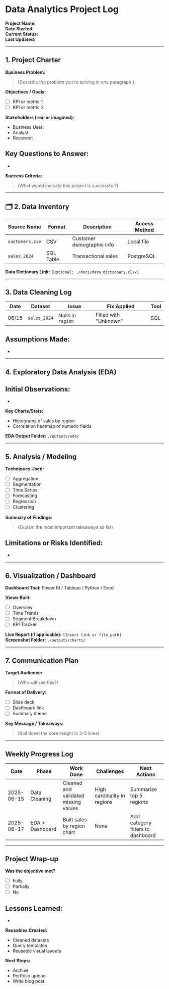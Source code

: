 # Data Analytics Project Log

**Project Name:**  
**Date Started:**  
**Current Status:**  
**Last Updated:**  

---

## 1. Project Charter

**Business Problem:**  
> (Describe the problem you're solving in one paragraph.)

**Objectives / Goals:**  
- [ ] KPI or metric 1  
- [ ] KPI or metric 2  

**Stakeholders (real or imagined):**  
- Business User:  
- Analyst:  
- Reviewer:  

**Key Questions to Answer:**  
-  
-  

**Success Criteria:**  
> (What would indicate this project is successful?)

---

## 🗂 2. Data Inventory

| Source Name | Format | Description | Access Method |
|-------------|--------|-------------|---------------|
| `customers.csv` | CSV | Customer demographic info | Local file |
| `sales_2024` | SQL Table | Transactional sales | PostgreSQL |

**Data Dictionary Link:** `[Optional: ./docs/data_dictionary.xlsx]`

---

## 3. Data Cleaning Log

| Date | Dataset | Issue | Fix Applied | Tool |
|------|---------|-------|-------------|------|
| 06/15 | `sales_2024` | Nulls in `region` | Filled with "Unknown" | SQL |

**Assumptions Made:**  
-  
-  

---

## 4. Exploratory Data Analysis (EDA)

**Initial Observations:**
-  
-  

**Key Charts/Stats:**
- Histograms of sales by region
- Correlation heatmap of numeric fields

**EDA Output Folder:** `./outputs/eda/`

---

## 5. Analysis / Modeling

**Techniques Used:**
- [ ] Aggregation
- [ ] Segmentation
- [ ] Time Series
- [ ] Forecasting
- [ ] Regression
- [ ] Clustering

**Summary of Findings:**  
> (Explain the most important takeaways so far)

**Limitations or Risks Identified:**  
-  
-  

---

## 6. Visualization / Dashboard

**Dashboard Tool:** Power BI / Tableau / Python / Excel

**Views Built:**
- [ ] Overview
- [ ] Time Trends
- [ ] Segment Breakdown
- [ ] KPI Tracker

**Live Report (if applicable):** `[Insert link or file path]`  
**Screenshot Folder:** `./outputs/charts/`

---

## 7. Communication Plan

**Target Audience:**  
> (Who will see this?)

**Format of Delivery:**  
- [ ] Slide deck
- [ ] Dashboard link
- [ ] Summary memo

**Key Message / Takeaways:**  
> (Boil down the core insight in 3–5 lines)

---

## Weekly Progress Log

| Date       | Phase              | Work Done | Challenges | Next Actions |
|------------|--------------------|-----------|------------|---------------|
| 2025-06-15 | Data Cleaning       | Cleaned and validated missing values | High cardinality in regions | Summarize top 5 regions |
| 2025-06-17 | EDA + Dashboard     | Built sales by region chart | None | Add category filters to dashboard |

---

## Project Wrap-up

**Was the objective met?**  
- [ ] Fully  
- [ ] Partially  
- [ ] No

**Lessons Learned:**  
-  
-  

**Reusables Created:**  
- Cleaned datasets  
- Query templates  
- Reusable visual layouts

**Next Steps:**  
- Archive  
- Portfolio upload  
- Write blog post  

